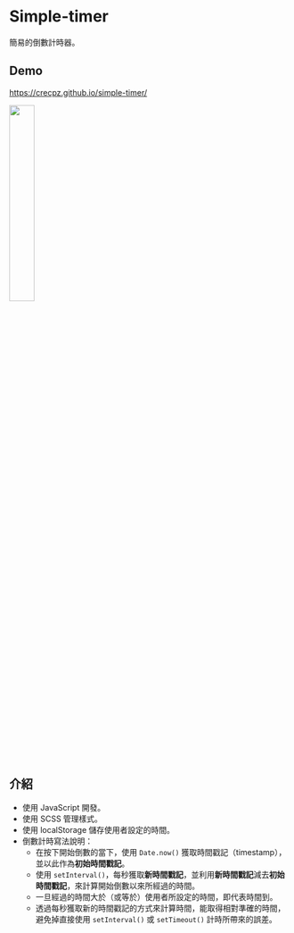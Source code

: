 # Simple-timer
簡易的倒數計時器。

## Demo
https://crecpz.github.io/simple-timer/

<img src="https://user-images.githubusercontent.com/81663340/204438380-5f76c096-7cf8-4fcc-9e30-52bc2a05ce00.png" width="30%"/>

## 介紹
- 使用 JavaScript 開發。
- 使用 SCSS 管理樣式。
- 使用 localStorage 儲存使用者設定的時間。
- 倒數計時寫法說明：
  - 在按下開始倒數的當下，使用 `Date.now()` 獲取時間戳記（timestamp），並以此作為**初始時間戳記**。
  - 使用 `setInterval()`，每秒獲取**新時間戳記**，並利用**新時間戳記**減去**初始時間戳記**，來計算開始倒數以來所經過的時間。
  - 一旦經過的時間大於（或等於）使用者所設定的時間，即代表時間到。
  - 透過每秒獲取新的時間戳記的方式來計算時間，能取得相對準確的時間，避免掉直接使用 `setInterval()` 或  `setTimeout()` 計時所帶來的誤差。
